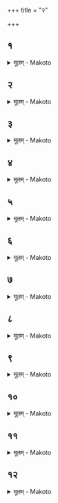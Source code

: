 +++
title = "२"

+++


##  १
<details><summary>मूलम् - Makoto</summary>

अवभृथ꣡म् इष्ट्वा꣡ यन्ति ।॥  
अवभृथं꣡ वै꣡ सो꣡मेनेष्ट्वा꣡ यन्ति सो꣡म एष꣡ य꣡त् सौत्रा꣡मणी꣡ ॥॥
</details>

##  २
<details><summary>मूलम् - Makoto</summary>

य꣡द् देवा꣡ देवहे꣡डनम् इ꣡ति ।॥  
देव꣡कृता꣡द् एवै᳡नम् ए꣡नसो मुञ्चति य꣡दि दि꣡वा꣡ य꣡दि न꣡क्तम् इ꣡ति य꣡द् एवा᳡होरा꣡त्रा꣡भ्या꣡म् ए꣡नः करो꣡ति त꣡स्मा꣡द् एवै᳡नं मुञ्चति य꣡दि जा꣡ग्रद् य꣡दि स्व꣡प्न इ꣡ति मनुष्या᳡ वै꣡ जा꣡गरितं꣡ पित꣡रः सुप्तं꣡ मनुष्यकिल्विषा꣡च् चैवै᳡नं पितृकिल्विषा꣡च् च मुञ्चति ॥॥
</details>

##  ३
<details><summary>मूलम् - Makoto</summary>

य꣡द् ग्रा꣡मे य꣡द् अ꣡रण्य इ꣡ति ।॥  
ग्रा꣡मे वा꣡ ह्य् अ꣡रण्ये वै꣡नः क्रियते त꣡स्मा꣡द् एवै᳡नं मुञ्चति य꣡त् सभा꣡या꣡म् इ꣡ति सभ्या᳡द् एवै᳡नम् ए꣡नसो मुञ्चति य꣡द् इन्द्रिय꣡ इ꣡ति दै꣡वा꣡द् एवै᳡नम् ए꣡नसो मुञ्चति य꣡च् छूद्रे꣡ य꣡द् अ꣡र्ये य꣡द् ए꣡नश् चकमा꣡ वयं꣡ य꣡द् ए꣡कस्या꣡धि ध꣡र्मणि त꣡स्या꣡वय꣡जनम् असी꣡ति स꣡र्वस्मा꣡द् एवै᳡नम् एत꣡स्मा꣡द् ए꣡नसो मुञ्चति ॥॥
</details>

##  ४
<details><summary>मूलम् - Makoto</summary>

य꣡द् आ꣡पो अघ्न्या꣡ इ꣡ति ।॥  
वरुणे꣡ति श꣡पा꣡महे त꣡तो वरुण नो मुञ्चे꣡ति वरुण्या᳡द् एवै᳡नम् ए꣡नसो मुञ्चत्य् अ꣡वभृथ निचुम्पुण निचेर् उ꣡रसि निचुम्पुण इ꣡ति यो꣡ ह वा꣡ अय꣡म् अपा꣡म् आ꣡वर्तः꣡ स꣡ हा꣡वभृथः꣡ स꣡ हैष꣡ व꣡रुणस्य पुत्रो꣡ वा꣡ भ्रा꣡ता꣡ वा꣡ त꣡म् एवै᳡त꣡त् स्तौत्य् अ꣡व देवै꣡र् देव꣡कृतम् ए꣡नो यक्षी꣡ति देव꣡कृतम् एवै꣡नो꣡ ऽवयजते꣡ ऽव म꣡र्त्यैर् म꣡र्त्यकृतम् इ꣡ति म꣡र्त्यकृतम् एवै꣡नो꣡ ऽवयजते पुरुरा꣡व्णो देव रिष꣡स् पा꣡ही꣡ति स꣡र्वा꣡भ्यो मा꣡र्तिभ्यो गोपा꣡ये꣡त्य् एवै᳡त꣡द् आ꣡ह ॥॥
</details>

##  ५
<details><summary>मूलम् - Makoto</summary>

समुद्रे꣡ ते हृ꣡दयम् अप्स्व् अ᳡न्त꣡र् इ꣡ति ।॥  
आ꣡पो वै꣡ समुद्रो꣡ र꣡सो वा꣡ आ꣡पस् त꣡द् एनम् एते꣡न र꣡सेन सꣳ꣡सृजति सं꣡ त्वा꣡ विशन्त्व् ओ꣡षधीर् उता꣡प इ꣡ति त꣡द् एनम् एते꣡नोभ꣡येन र꣡सेन सꣳ꣡सृजति य꣡श् चौ꣡षधिषु य꣡श् चा꣡प्सु꣡ द्वौ꣡ विक्रमा꣡ उ꣡दङ्ङ् उ꣡त्क्रा꣡मत्य् एता꣡वती वै꣡ मनुष्ये᳡ जूति꣡र् या꣡वा꣡न् विक्रम꣡स् त꣡द् या꣡वत्य् एवा᳡स्मिन् जूति꣡स् त꣡यैव꣡ पा꣡प्मा꣡नं वि꣡जहा꣡ति ॥॥
</details>

##  ६
<details><summary>मूलम् - Makoto</summary>

सुमित्रिया꣡ न आ꣡प ओ꣡षधयः सन्त्व् इ꣡ति ।॥  
अञ्जलि꣡ना꣡प꣡ उ꣡पा꣡चति व꣡ज्रो वा꣡ आ꣡पो व꣡ज्रेणैवै᳡त꣡न् मित्रधे꣡यं कुरुते दुर्मित्रिया꣡स् त꣡स्मै सन्तु यो᳡ ऽस्मा꣡न् द्वे꣡ष्टि यं꣡ च वयं꣡ द्विष्म꣡ इ꣡ति या꣡म् अस्य दि꣡शं द्वे꣡ष्यः स्या꣡त् तां꣡ दि꣡शं प꣡रा꣡सिञ्चेत् ते꣡नैव꣡ तं꣡ प꣡रा꣡भा꣡वयति ॥॥
</details>

##  ७
<details><summary>मूलम् - Makoto</summary>

द्रुपदा꣡द् इव मुमुचा꣡नः꣡ ।॥  
स्विन् नः꣡ स्ना꣡तो꣡ म꣡ला꣡द् इव पूतं꣡ पवि꣡त्रेणेवा꣡ज्यम् आ꣡पः शुन्धन्तु मै꣡नस इ꣡ति वा꣡सो꣡ ऽपप्ला꣡वयति य꣡थेषी꣡कां꣡ मु꣡ञ्जा꣡द् विवृहे꣡द् एव꣡म् एनꣳ स꣡र्वस्मा꣡त् पा꣡प्म꣡नो वि꣡वृहति स्ना꣡ति त꣡म एवा꣡पहते ॥॥
</details>

##  ८
<details><summary>मूलम् - Makoto</summary>

उ꣡द् वयं꣡ त꣡मसस् परी꣡ति ।॥  
पा꣡प्मा꣡ वै꣡ त꣡मः पा꣡प्मा꣡नम् एव꣡ त꣡मो꣡ ऽपहते स्वः᳡ प꣡श्यन्त उ꣡त्तरम् इ꣡त्य् अयं꣡ वै꣡ लोको᳡ ऽद्भ्य꣡ उ꣡त्तरो ऽस्मि꣡न्न् एव꣡ लोके꣡ प्र꣡तितिष्ठति देवं꣡ देवत्रा꣡ सू꣡र्यम् अ꣡गन्म ज्यो꣡तिर् उत्तम꣡म् इ꣡ति स्वर्गो꣡ वै꣡ लोकः꣡ सू꣡र्यो ज्यो꣡तिर् उत्तमꣳ꣡ स्वर्ग꣡ एव꣡ लोके᳡ ऽन्ततः꣡ प्र꣡तितिष्ठत्य् अ꣡नपेक्षम् ए꣡त्या꣡हवनी꣡यम् उ꣡पतिष्ठते ॥॥
</details>

##  ९
<details><summary>मूलम् - Makoto</summary>

अपो꣡ अद्या꣡न्वचा꣡रिषम् इ꣡ति ।॥  
अपा꣡म् एव꣡ र꣡सम् अ꣡वरुन्द्धे र꣡सेन स꣡मसृक्ष्मही꣡त्य् अपा꣡म् एव꣡ र꣡सम् आ꣡त्म꣡न् धत्ते प꣡यस्वा꣡न् अग्न आ꣡गमं तं꣡ मा꣡ सꣳसृज व꣡र्चसा꣡ प्रज꣡या꣡ च ध꣡नेन चे꣡त्य् आ꣡शि꣡षम् एवै᳡त꣡द् आ꣡शा꣡स्ते ॥॥
</details>

##  १०
<details><summary>मूलम् - Makoto</summary>

ए꣡धो ऽस्य् एधिषीमही꣡ति समि꣡धम् आ꣡दत्ते ।॥  
ए꣡धो ह वा꣡ अग्नेः꣡ समि꣡त् समि꣡द् असि ते꣡जो ऽसि ते꣡जो म꣡यि धेही꣡त्य् आ꣡हवनी꣡ये समि꣡धम् अभ्या꣡दधा꣡त्य् अग्नि꣡म् एवै᳡त꣡या꣡ स꣡मिन्द्धे स꣡ एनꣳ स꣡मिद्धस् ते꣡जसा꣡ स꣡मिन्द्धे ॥॥
</details>

##  ११
<details><summary>मूलम् - Makoto</summary>

आ꣡दित्यं꣡ चरुं꣡ यक्ष्य꣡मा꣡णो निर्व꣡पति ।॥  
आ꣡दित्य꣡म् ईजा꣡न꣡ इयं꣡ वा꣡ अ꣡दितिर् अस्या꣡म् एव꣡ यज्ञं꣡ तनुते᳡ ऽस्या꣡म् इष्ट्वा꣡ प्र꣡तितिष्ठति धेनु꣡र् द꣡क्षिणेयं꣡ वै꣡ धेनु꣡र् इमा꣡म् एव꣡ स꣡र्वा꣡न् का꣡मा꣡न् दुहे वत्सं꣡ पूर्व꣡स्यां꣡ द꣡दा꣡ति मा꣡त꣡रम् उ꣡त्तरस्यां꣡ यदा꣡ वै꣡ वत्सो꣡ मा꣡त꣡रं धयत्य् अ꣡थ सा꣡ प्र꣡त्ता꣡ दुहे प्र꣡त्ता꣡म् एवे᳡माꣳ꣡ स꣡र्वा꣡न् का꣡मा꣡न् दुहे ॥॥
</details>

##  १२
<details><summary>मूलम् - Makoto</summary>

त꣡द् आ꣡हुः ।॥  
प्रे꣡व वा꣡ एषो᳡ ऽस्मा꣡ल् लोका꣡च् च्यवते यो᳡ ऽपो᳡ ऽवभृत꣡म् अभ्यवै꣡ती꣡त्य् अवभृथा꣡द् उदे꣡त्य मैत्रा꣡वरुण्या꣡ पयस्य᳡या꣡ य꣡जते ऽयं꣡ वै꣡ लोको꣡ मित्रो᳡ ऽसौ꣡ व꣡रुणो य꣡द् एवे᳡द꣡म् अ꣡न्तरेण त꣡त् पयस्या᳡ त꣡द् य꣡न् मैत्रा꣡वरुण्या꣡ पयस्य᳡या꣡ य꣡जत एष्व् ए᳡वै᳡त꣡ल् लोके꣡षु प्र꣡तितिष्ठति प्रा꣡णो꣡ वै꣡ मित्रो᳡ ऽपा꣡नो व꣡रुणो꣡ ऽन्नम् एव꣡ पयस्या᳡ त꣡द् य꣡न् मैत्रा꣡वरुण्या꣡ पयस्य᳡या꣡ य꣡जते प्रा꣡ण꣡ एवा᳡न्ना꣡ये ऽन्ततः꣡ प्र꣡तितिष्ठति ॥॥
</details>